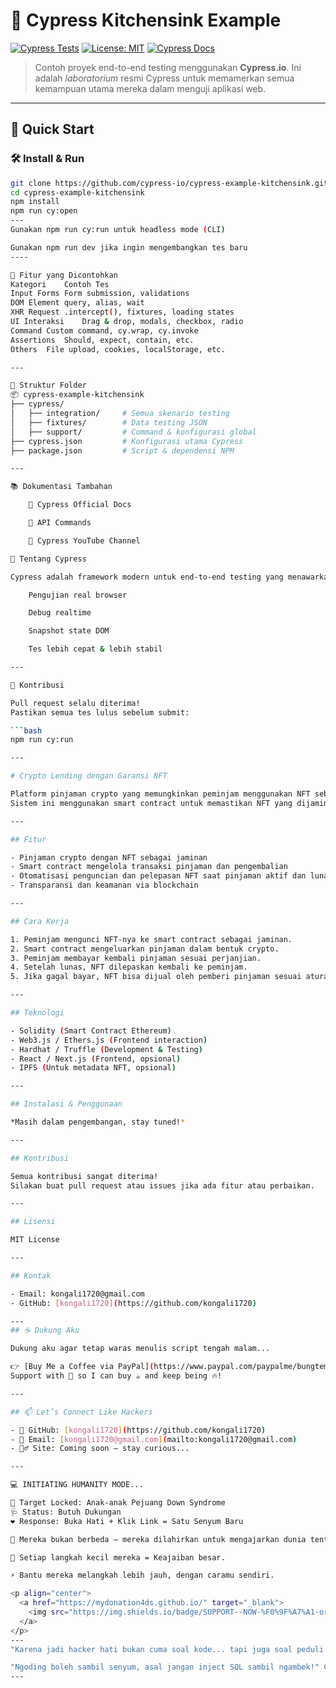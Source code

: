 # 🧪 Cypress Kitchensink Example

[![Cypress Tests](https://github.com/cypress-io/cypress-example-kitchensink/actions/workflows/main.yml/badge.svg)](https://github.com/cypress-io/cypress-example-kitchensink/actions)
[![License: MIT](https://img.shields.io/badge/license-MIT-green.svg)](https://opensource.org/licenses/MIT)
[![Cypress Docs](https://img.shields.io/badge/docs-cypress.io-blue)](https://docs.cypress.io/)

> Contoh proyek end-to-end testing menggunakan **Cypress.io**. Ini adalah _laboratorium_ resmi Cypress untuk memamerkan semua kemampuan utama mereka dalam menguji aplikasi web.

---

## 🚀 Quick Start

### 🛠️ Install & Run

```bash
git clone https://github.com/cypress-io/cypress-example-kitchensink.git
cd cypress-example-kitchensink
npm install
npm run cy:open
---
Gunakan npm run cy:run untuk headless mode (CLI)

Gunakan npm run dev jika ingin mengembangkan tes baru
----

🧠 Fitur yang Dicontohkan
Kategori	Contoh Tes
Input Forms	Form submission, validations
DOM	Element query, alias, wait
XHR Request	.intercept(), fixtures, loading states
UI Interaksi	Drag & drop, modals, checkbox, radio
Command	Custom command, cy.wrap, cy.invoke
Assertions	Should, expect, contain, etc.
Others	File upload, cookies, localStorage, etc.

---

📁 Struktur Folder
📦 cypress-example-kitchensink
├── cypress/
│   ├── integration/     # Semua skenario testing
│   ├── fixtures/        # Data testing JSON
│   ├── support/         # Command & konfigurasi global
├── cypress.json         # Konfigurasi utama Cypress
├── package.json         # Script & dependensi NPM

---

📚 Dokumentasi Tambahan

    🔗 Cypress Official Docs

    📘 API Commands

    🎥 Cypress YouTube Channel

🧪 Tentang Cypress

Cypress adalah framework modern untuk end-to-end testing yang menawarkan:

    Pengujian real browser

    Debug realtime

    Snapshot state DOM

    Tes lebih cepat & lebih stabil

---

🤝 Kontribusi

Pull request selalu diterima!
Pastikan semua tes lulus sebelum submit:

```bash
npm run cy:run

---

# Crypto Lending dengan Garansi NFT

Platform pinjaman crypto yang memungkinkan peminjam menggunakan NFT sebagai jaminan.  
Sistem ini menggunakan smart contract untuk memastikan NFT yang dijaminkan aman dan pinjaman diterima dengan transparan dan otomatis.

---

## Fitur

- Pinjaman crypto dengan NFT sebagai jaminan  
- Smart contract mengelola transaksi pinjaman dan pengembalian  
- Otomatisasi penguncian dan pelepasan NFT saat pinjaman aktif dan lunas  
- Transparansi dan keamanan via blockchain  

---

## Cara Kerja

1. Peminjam mengunci NFT-nya ke smart contract sebagai jaminan.  
2. Smart contract mengeluarkan pinjaman dalam bentuk crypto.  
3. Peminjam membayar kembali pinjaman sesuai perjanjian.  
4. Setelah lunas, NFT dilepaskan kembali ke peminjam.  
5. Jika gagal bayar, NFT bisa dijual oleh pemberi pinjaman sesuai aturan.

---

## Teknologi

- Solidity (Smart Contract Ethereum)  
- Web3.js / Ethers.js (Frontend interaction)  
- Hardhat / Truffle (Development & Testing)  
- React / Next.js (Frontend, opsional)  
- IPFS (Untuk metadata NFT, opsional)

---

## Instalasi & Penggunaan

*Masih dalam pengembangan, stay tuned!*

---

## Kontribusi

Semua kontribusi sangat diterima!  
Silakan buat pull request atau issues jika ada fitur atau perbaikan.

---

## Lisensi

MIT License

---

## Kontak

- Email: kongali1720@gmail.com  
- GitHub: [kongali1720](https://github.com/kongali1720)

---
## ☕ Dukung Aku

Dukung aku agar tetap waras menulis script tengah malam...

👉 [Buy Me a Coffee via PayPal](https://www.paypal.com/paypalme/bungtempong99) 👈  
Support with 💸 so I can buy ☕ and keep being 🔥!

---

## 📫 Let’s Connect Like Hackers

- 🧙 GitHub: [kongali1720](https://github.com/kongali1720)
- 💌 Email: [kongali1720@gmail.com](mailto:kongali1720@gmail.com)
- 🕵️‍♂️ Site: Coming soon — stay curious...

---

💻 INITIATING HUMANITY MODE...

🎯 Target Locked: Anak-anak Pejuang Down Syndrome  
🩺 Status: Butuh Dukungan  
❤️ Response: Buka Hati + Klik Link = Satu Senyum Baru

🧬 Mereka bukan berbeda — mereka dilahirkan untuk mengajarkan dunia tentang cinta yang murni dan kesabaran yang luar biasa.

👣 Setiap langkah kecil mereka = Keajaiban besar.

⚡ Bantu mereka melangkah lebih jauh, dengan caramu sendiri.

<p align="center">
  <a href="https://mydonation4ds.github.io/" target="_blank">
    <img src="https://img.shields.io/badge/SUPPORT--NOW-%F0%9F%A7%A1-orange?style=for-the-badge&logo=heart" />
  </a>
</p>
---
"Karena jadi hacker hati bukan cuma soal kode... tapi juga soal peduli." 🖤

"Ngoding boleh sambil senyum, asal jangan inject SQL sambil ngambek!" 😜
---
